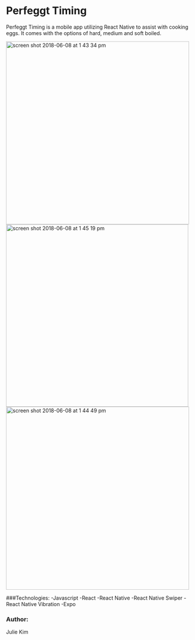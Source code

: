 # Perfeggt Timing

Perfeggt Timing is a mobile app utilizing React Native to assist with cooking eggs.
It comes with the options of hard, medium and soft boiled. 

<img width="501" alt="screen shot 2018-06-08 at 1 43 34 pm" src="https://user-images.githubusercontent.com/24361293/41180274-8ae20232-6b22-11e8-80f3-d4986071a560.png">
<img width="499" alt="screen shot 2018-06-08 at 1 45 19 pm" src="https://user-images.githubusercontent.com/24361293/41180289-95d75d54-6b22-11e8-9327-bea3395e8ddd.png">
<img width="501" alt="screen shot 2018-06-08 at 1 44 49 pm" src="https://user-images.githubusercontent.com/24361293/41180302-9ccbc320-6b22-11e8-81ad-2dda11079660.png">



###Technologies:
-Javascript
-React
-React Native
-React Native Swiper
-React Native Vibration
-Expo



### Author:
Julie Kim 